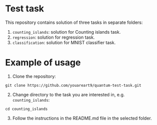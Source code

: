 # Test task
This repository contains solution of three tasks in separate folders:
1. `counting_islands`: solution for Counting islands task.
2. `regression`: solution for regression task.
3. `classification`: solution for MNIST classifier task.

# Example of usage
1. Clone the repository:
```
git clone https://github.com/youareart9/quantum-test-task.git
```
2. Change directory to the task you are interested in, e.g. `counting_islands`:
```
cd counting_islands
```
3. Follow the instructions in the README.md file in the selected folder.
